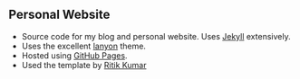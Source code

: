 ## Personal Website

- Source code for my blog and personal website. Uses [Jekyll][jekyll] extensively.
- Uses the excellent [lanyon][lanyon] theme.
- Hosted using [GitHub Pages][ghpages].
- Used the template by [Ritik Kumar](https://github.com/dev-ritik)

[jekyll]: http://jekyllrb.com/
[lanyon]: http://lanyon.getpoole.com/
[ghpages]: https://pages.github.com/
